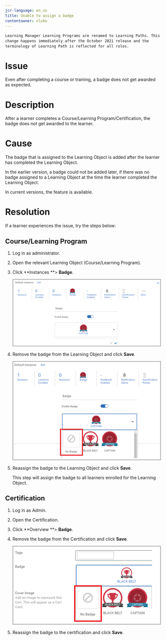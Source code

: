 ```yaml
---
jcr-language: en_us
title: Unable to assign a badge
contentowner: nluke
---
```

`Learning Manager Learning Programs are renamed to Learning Paths. This change happens immediately after the October 2021 release and the terminology of Learning Path is reflected for all roles.`

# **Issue**

Even after completing a course or training, a badge does not get awarded as expected.

# **Description**

After a learner completes a Course/Learning Program/Certification, the badge does not get awarded to the learner.

# **Cause**

The badge that is assigned to the Learning Object is added after the learner has completed the&nbsp;Learning Object.

In the earlier version, a badge could not be added later, if there was no badge assigned to a Learning Object at the time the learner completed the Learning Object.

In current versions, the feature is available.

# **Resolution**

If a learner experiences the issue, try the steps below:

## **Course/Learning Program**

1. Log in as administrator.  

1. Open the relevant Learning Object (Course/Learning Program).  

1. Click&nbsp;**Instances **> **Badge**.

   ![](assets/view-a-badge.png)

1. Remove the badge from the Learning Object and click&nbsp;**Save**.

   ![](assets/remove-a-badge.png)

1. Reassign the badge to the Learning Object and click&nbsp;**Save**.&nbsp;

   This step will assign the badge to all learners enrolled for the Learning Object.

## **Certification**

1. Log in as Admin.  

1. Open the Certification.  

1. Click&nbsp;**Overview **> **Badge**.
1. Remove the badge from the Certification and click **Save**.

   ![](assets/remove-a-badge-cert.png)

1. Reassign the badge to the certification and click&nbsp;**Save**.&nbsp;

